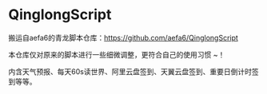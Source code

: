 # QinglongScript

搬运自aefa6的青龙脚本仓库：https://github.com/aefa6/QinglongScript

本仓库仅对原来的脚本进行一些细微调整，更符合自己的使用习惯 ~！

内含天气预报、每天60s读世界、阿里云盘签到、天翼云盘签到、重要日倒计时签到等等。
